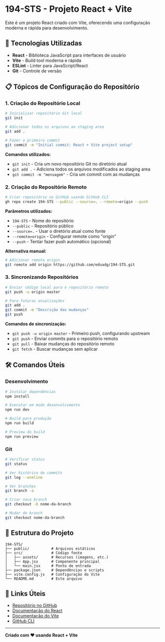 # 194-STS - Projeto React + Vite

Este é um projeto React criado com Vite, oferecendo uma configuração moderna e rápida para desenvolvimento.

## 🚀 Tecnologias Utilizadas

- **React** - Biblioteca JavaScript para interfaces de usuário
- **Vite** - Build tool moderna e rápida
- **ESLint** - Linter para JavaScript/React
- **Git** - Controle de versão

## 📋 Tópicos de Configuração do Repositório

### 1. Criação do Repositório Local

```bash
# Inicializar repositório Git local
git init

# Adicionar todos os arquivos ao staging area
git add .

# Fazer o primeiro commit
git commit -m "Initial commit: React + Vite project setup"
```

**Comandos utilizados:**
- `git init` - Cria um novo repositório Git no diretório atual
- `git add .` - Adiciona todos os arquivos modificados ao staging area
- `git commit -m "mensagem"` - Cria um commit com as mudanças

### 2. Criação do Repositório Remoto

```bash
# Criar repositório no GitHub usando GitHub CLI
gh repo create 194-STS --public --source=. --remote=origin --push
```

**Parâmetros utilizados:**
- `194-STS` - Nome do repositório
- `--public` - Repositório público
- `--source=.` - Usar o diretório atual como fonte
- `--remote=origin` - Configurar remote como "origin"
- `--push` - Tentar fazer push automático (opcional)

**Alternativa manual:**
```bash
# Adicionar remote origin
git remote add origin https://github.com/eduadg/194-STS.git
```

### 3. Sincronizando Repositórios

```bash
# Enviar código local para o repositório remoto
git push -u origin master

# Para futuras atualizações
git add .
git commit -m "Descrição das mudanças"
git push
```

**Comandos de sincronização:**
- `git push -u origin master` - Primeiro push, configurando upstream
- `git push` - Enviar commits para o repositório remoto
- `git pull` - Baixar mudanças do repositório remoto
- `git fetch` - Buscar mudanças sem aplicar

## 🛠️ Comandos Úteis

### Desenvolvimento
```bash
# Instalar dependências
npm install

# Executar em modo desenvolvimento
npm run dev

# Build para produção
npm run build

# Preview do build
npm run preview
```

### Git
```bash
# Verificar status
git status

# Ver histórico de commits
git log --oneline

# Ver branches
git branch -a

# Criar nova branch
git checkout -b nome-da-branch

# Mudar de branch
git checkout nome-da-branch
```

## 📁 Estrutura do Projeto

```
194-STS/
├── public/          # Arquivos estáticos
├── src/             # Código fonte
│   ├── assets/      # Recursos (imagens, etc.)
│   ├── App.jsx      # Componente principal
│   └── main.jsx     # Ponto de entrada
├── package.json     # Dependências e scripts
├── vite.config.js   # Configuração do Vite
└── README.md        # Este arquivo
```

## 🔗 Links Úteis

- [Repositório no GitHub](https://github.com/eduadg/194-STS)
- [Documentação do React](https://react.dev/)
- [Documentação do Vite](https://vitejs.dev/)
- [GitHub CLI](https://cli.github.com/)

---

**Criado com ❤️ usando React + Vite**
